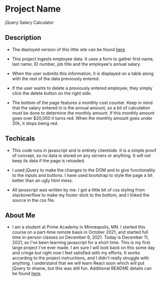 
# Project Name

jQuery Salary Calculator

## Description

- The deployed version of this little site can be found [here](https://jpetran2.github.io/jquery-salary-calculator/)

- This project ingests employee data. It uses a form to gather first name, last name, ID number, job title and the employee's annual salary. 

- When the user submits this information, it is displayed on a table along with the rest of the data previously entered.

- If the user wants to delete a previously entered employee, they simply click the delete button on the right side. 

- The bottom of the page features a monthly cost counter. Keep in mind that the salary entered in is the annual amount, so a bit of calculation must be done to determine the monthly amount. If this monthly amount goes over $20,000 it turns red. When the monthly amount goes under 20k, it stops being red.

## Techicals

- This code runs in javascript and is entirely clientside. It is a simple proof of concept, so no data is stored on any servers or anything. It will not keep its data if the page is reloaded.

- I used jQuery to make the changes to the DOM and to give functionality to the inputs and buttons. I have used bootstrap to style the page a bit better than an ugly html mess.

- All javascript was written by me. I got a little bit of css styling from stackoverflow to make my footer stick to the bottom, and I linked the source in the css file.

## About Me

- I am a student at Prime Academy in Minneapolis, MN. I started this course on a part-time remote basis in October 2021, and started full time in-person classes on December 6, 2021. Today is December 11, 2021, so I've been learning javascript for a short time. This is my first large project I've ever made. I am sure I will look back on this some day and cringe but right now I feel satisfied with my efforts. It works according to the project instructions, and I didn't really struggle with anything. I understand that we will learn React soon which will put jQuery to shame, but this was still fun.
Additional README details can be found [here](https://github.com/PrimeAcademy/readme-template/blob/master/README.md).
